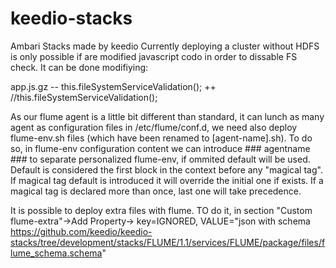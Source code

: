 keedio-stacks
=============

Ambari Stacks made by keedio
Currently deploying a cluster without HDFS is only possible if are modified javascript codo in order to dissable FS check. It can be done modifiying:

app.js.gz
--    this.fileSystemServiceValidation();
++    //this.fileSystemServiceValidation();

As our flume agent is a little bit different than standard, it can lunch as many agent as configuration files in /etc/flume/conf.d, we need also deploy
flume-env.sh files (which have been renamed to [agent-name].sh). To do so, in flume-env configuration content we can introduce 
### agentname ### 
to separate personalized flume-env, if ommited default will be used. Default is considered the first block in the context before any "magical tag".
If magical tag default is introduced it will override the initial one if exists.
If a magical tag is declared more than once, last one will take precedence.

It is possible to deploy extra files with flume. TO do it, in section "Custom flume-extra"->Add Property-> key=IGNORED, VALUE="json with schema https://github.com/keedio/keedio-stacks/tree/development/stacks/FLUME/1.1/services/FLUME/package/files/flume_schema.schema"
